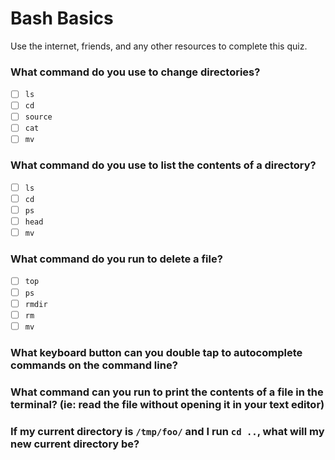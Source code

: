 # Bash Basics
Use the internet, friends, and any other resources to complete this quiz.

### What command do you use to change directories?
- [ ] `ls`
- [ ] `cd`
- [ ] `source`
- [ ] `cat`
- [ ] `mv`

### What command do you use to list the contents of a directory?
- [ ] `ls`
- [ ] `cd`
- [ ] `ps`
- [ ] `head`
- [ ] `mv`

### What command do you run to delete a file?
- [ ] `top`
- [ ] `ps`
- [ ] `rmdir`
- [ ] `rm`
- [ ] `mv`

### What keyboard button can you double tap to autocomplete commands on the command line?

### What command can you run to print the contents of a file in the terminal? (ie: read the file without opening it in your text editor)

### If my current directory is `/tmp/foo/` and I run `cd ..`, what will my new current directory be?
